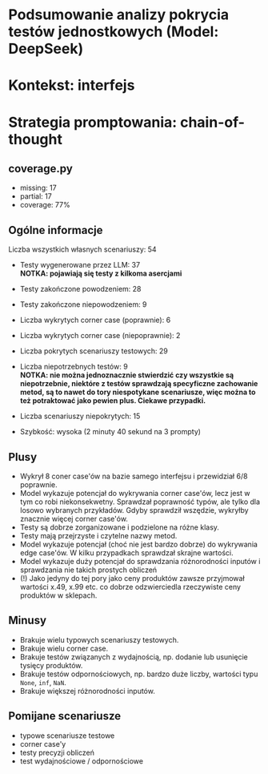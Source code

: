 # Podsumowanie analizy pokrycia testów jednostkowych (Model: DeepSeek)
# Kontekst: interfejs
# Strategia promptowania: chain-of-thought

## coverage.py
- missing: 17
- partial: 17
- coverage: 77%

## Ogólne informacje

Liczba wszystkich własnych scenariuszy: 54

- Testy wygenerowane przez LLM: 37
<br/> <strong>NOTKA: pojawiają się testy z kilkoma asercjami</strong>
- Testy zakończone powodzeniem: 28
- Testy zakończone niepowodzeniem: 9


- Liczba wykrytych corner case (poprawnie): 6
- Liczba wykrytych corner case (niepoprawnie): 2


- Liczba pokrytych scenariuszy testowych: 29
- Liczba niepotrzebnych testów: 9
<br/> <strong>NOTKA: nie można jednoznacznie stwierdzić czy wszystkie są niepotrzebnie, niektóre z testów sprawdzają specyficzne zachowanie metod, są to nawet do tory niespotykane scenariusze, więc można to też potraktować jako pewien plus. Ciekawe przypadki. </strong>
- Liczba scenariuszy niepokrytych: 15
- Szybkość: wysoka (2 minuty 40 sekund na 3 prompty)

## Plusy

- Wykrył 8 coner case'ów na bazie samego interfejsu i przewidział 6/8 poprawnie.
- Model wykazuje potencjał do wykrywania corner case'ów, lecz jest w tym co robi niekonsekwetny. Sprawdzał poprawność typów, ale tylko dla losowo wybranych przykładów. Gdyby sprawdził wszędzie, wykryłby znacznie więcej corner case'ów.
- Testy są dobrze zorganizowane i podzielone na różne klasy.
- Testy mają przejrzyste i czytelne nazwy metod.
- Model wykazuje potencjał (choć nie jest bardzo dobrze) do wykrywania edge case'ów. W kilku przypadkach sprawdzał skrajne wartości.
- Model wykazuje duży potencjał do sprawdzania różnorodności inputów i sprawdzania nie takich prostych obliczeń
- (!) Jako jedyny do tej pory jako ceny produktów zawsze przyjmował wartości x.49, x.99 etc. co dobrze odzwierciedla rzeczywiste ceny produktów w sklepach.

## Minusy

- Brakuje wielu typowych scenariuszy testowych.
- Brakuje wielu corner case.
- Brakuje testów związanych z wydajnością, np. dodanie lub usunięcie tysięcy produktów.
- Brakuje testów odpornościowych, np. bardzo duże liczby, wartości typu `None`, `inf`, `NaN`.
- Brakuje większej różnorodności inputów.

## Pomijane scenariusze

- typowe scenariusze testowe
- corner case'y
- testy precyzji obliczeń
- test wydajnościowe / odpornościowe

